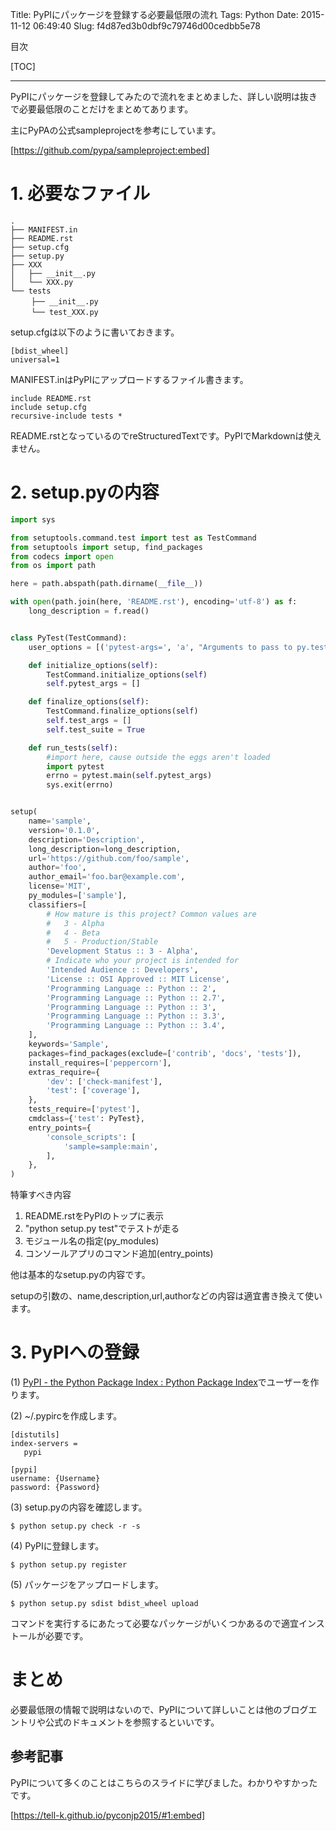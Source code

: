 Title: PyPIにパッケージを登録する必要最低限の流れ
Tags: Python
Date: 2015-11-12 06:49:40
Slug: f4d87ed3b0dbf9c79746d00cedbb5e78

目次

[TOC]

---

PyPIにパッケージを登録してみたので流れをまとめました、詳しい説明は抜きで必要最低限のことだけをまとめてあります。

主にPyPAの公式sampleprojectを参考にしています。

[https://github.com/pypa/sampleproject:embed]

# 1. 必要なファイル

```
.
├── MANIFEST.in
├── README.rst
├── setup.cfg
├── setup.py
├── XXX
│   ├── __init__.py
│   └── XXX.py
└── tests
　   ├── __init__.py
　   └── test_XXX.py
```

setup.cfgは以下のように書いておきます。

```
[bdist_wheel]
universal=1
```

MANIFEST.inはPyPIにアップロードするファイル書きます。

```
include README.rst
include setup.cfg
recursive-include tests *
```

README.rstとなっているのでreStructuredTextです。PyPIでMarkdownは使えません。

# 2. setup.pyの内容

```python
import sys

from setuptools.command.test import test as TestCommand
from setuptools import setup, find_packages
from codecs import open
from os import path

here = path.abspath(path.dirname(__file__))

with open(path.join(here, 'README.rst'), encoding='utf-8') as f:
    long_description = f.read()


class PyTest(TestCommand):
    user_options = [('pytest-args=', 'a', "Arguments to pass to py.test")]

    def initialize_options(self):
        TestCommand.initialize_options(self)
        self.pytest_args = []

    def finalize_options(self):
        TestCommand.finalize_options(self)
        self.test_args = []
        self.test_suite = True

    def run_tests(self):
        #import here, cause outside the eggs aren't loaded
        import pytest
        errno = pytest.main(self.pytest_args)
        sys.exit(errno)


setup(
    name='sample',
    version='0.1.0',
    description='Description',
    long_description=long_description,
    url='https://github.com/foo/sample',
    author='foo',
    author_email='foo.bar@example.com',
    license='MIT',
    py_modules=['sample'],
    classifiers=[
        # How mature is this project? Common values are
        #   3 - Alpha
        #   4 - Beta
        #   5 - Production/Stable
        'Development Status :: 3 - Alpha',
        # Indicate who your project is intended for
        'Intended Audience :: Developers',
        'License :: OSI Approved :: MIT License',
        'Programming Language :: Python :: 2',
        'Programming Language :: Python :: 2.7',
        'Programming Language :: Python :: 3',
        'Programming Language :: Python :: 3.3',
        'Programming Language :: Python :: 3.4',
    ],
    keywords='Sample',
    packages=find_packages(exclude=['contrib', 'docs', 'tests']),
    install_requires=['peppercorn'],
    extras_require={
        'dev': ['check-manifest'],
        'test': ['coverage'],
    },
    tests_require=['pytest'],
    cmdclass={'test': PyTest},
    entry_points={
        'console_scripts': [
            'sample=sample:main',
        ],
    },
)
```

特筆すべき内容

1. README.rstをPyPIのトップに表示
2. "python setup.py test"でテストが走る
3. モジュール名の指定(py_modules)
4. コンソールアプリのコマンド追加(entry_points)

他は基本的なsetup.pyの内容です。

setupの引数の、name,description,url,authorなどの内容は適宜書き換えて使います。

# 3. PyPIへの登録

(1) [PyPI - the Python Package Index : Python Package Index](https://pypi.python.org/pypi "PyPI - the Python Package Index : Python Package Index")でユーザーを作ります。

(2) ~/.pypircを作成します。

```
[distutils]
index-servers =
   pypi

[pypi]
username: {Username}
password: {Password}
```

(3) setup.pyの内容を確認します。

```
$ python setup.py check -r -s
```

(4) PyPIに登録します。

```
$ python setup.py register
```

(5) パッケージをアップロードします。

```
$ python setup.py sdist bdist_wheel upload
```

コマンドを実行するにあたって必要なパッケージがいくつかあるので適宜インストールが必要です。

# まとめ

必要最低限の情報で説明はないので、PyPIについて詳しいことは他のブログエントリや公式のドキュメントを参照するといいです。

## 参考記事

PyPIについて多くのことはこちらのスライドに学びました。わかりやすかったです。

[https://tell-k.github.io/pyconjp2015/#1:embed]